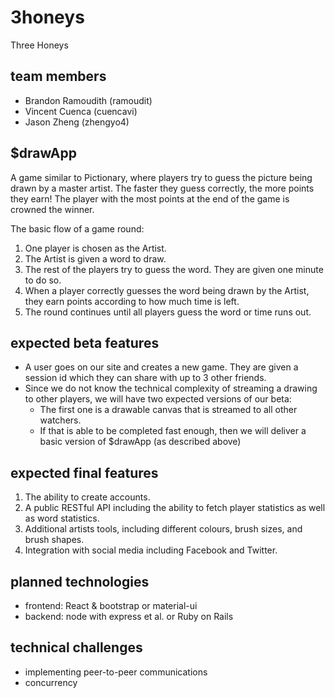 # 3honeys
Three Honeys

## team members
* Brandon Ramoudith (ramoudit)
* Vincent Cuenca    (cuencavi)
* Jason Zheng       (zhengyo4)

## $drawApp
A game similar to Pictionary, where players try to guess the picture being drawn by a master artist. The faster they guess correctly, the more points they earn! The player with the most points at the end of the game is crowned the winner.

The basic flow of a game round:

1. One player is chosen as the Artist.
2. The Artist is given a word to draw. 
3. The rest of the players try to guess the word. They are given one minute to do so.
4. When a player correctly guesses the word being drawn by the Artist, they earn points according to how much time is left.
5. The round continues until all players guess the word or time runs out. 


## expected beta features
* A user goes on our site and creates a new game. They are given a session id which they can share with up to 3 other friends.
* Since we do not know the technical complexity of streaming a drawing to other players, we will have two expected versions of our beta:
  * The first one is a drawable canvas that is streamed to all other watchers.
  * If that is able to be completed fast enough, then we will deliver a basic version of $drawApp (as described above)

## expected final features
1. The ability to create accounts.
2. A public RESTful API including the ability to fetch player statistics as well as word statistics.
3. Additional artists tools, including different colours, brush sizes, and brush shapes.
4. Integration with social media including Facebook and Twitter.

## planned technologies
* frontend: React & bootstrap or material-ui
* backend:  node with express et al. or Ruby on Rails

## technical challenges
* implementing peer-to-peer communications
* concurrency

